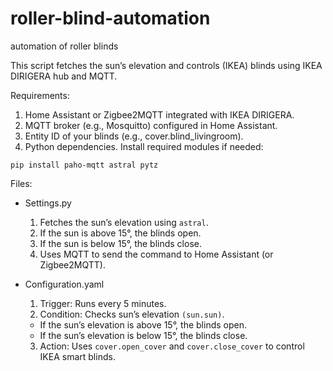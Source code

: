 # roller-blind-automation
automation of roller blinds


This script fetches the sun’s elevation and controls (IKEA) blinds using IKEA DIRIGERA hub and MQTT.

Requirements:

  1. Home Assistant or Zigbee2MQTT integrated with IKEA DIRIGERA.
  2. MQTT broker (e.g., Mosquitto) configured in Home Assistant.
  3. Entity ID of your blinds (e.g., cover.blind_livingroom).
  4. Python dependencies.
  Install required modules if needed:
  ```
pip install paho-mqtt astral pytz
```


Files:

* Settings.py
  1. Fetches the sun’s elevation using ```astral```.
  2. If the sun is above 15°, the blinds open.
  3. If the sun is below 15°, the blinds close.
  4. Uses MQTT to send the command to Home Assistant (or Zigbee2MQTT).

* Configuration.yaml
  1. Trigger: Runs every 5 minutes.
  2. Condition: Checks sun’s elevation ```(sun.sun)```.
    * If the sun’s elevation is above 15°, the blinds open.
    * If the sun’s elevation is below 15°, the blinds close.
  3. Action: Uses ```cover.open_cover``` and ```cover.close_cover``` to control IKEA smart blinds.
